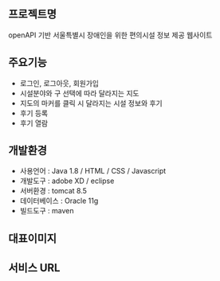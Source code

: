 ## 프로젝트명
openAPI 기반 서울특별시 장애인을 위한 편의시설 정보 제공 웹사이트
## 주요기능
- 로그인, 로그아웃, 회원가입
- 시설분야와 구 선택에 따라 달라지는 지도
- 지도의 마커를 클릭 시 달라지는 시설 정보와 후기
- 후기 등록
- 후기 열람
## 개발환경
- 사용언어 : Java 1.8 / HTML / CSS / Javascript
- 개발도구 : adobe XD / eclipse
- 서버환경 : tomcat 8.5
- 데이터베이스 : Oracle 11g
- 빌드도구 : maven
## 대표이미지

## 서비스 URL

